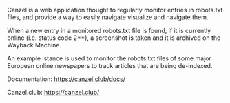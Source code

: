 Canzel is a web application thought to regularly monitor entries in robots.txt files, and provide a way to easily navigate visualize and navigate them.

When a new entry in a monitored robots.txt file is found, if it is currently online (i.e. status code 2**), a screenshot is taken and it is archived on the Wayback Machine.

An example istance is used to monitor the robots.txt files of some major European online newspapers to track articles that are being de-indexed.

Documentation: https://canzel.club/docs/

Canzel.club: https://canzel.club/
